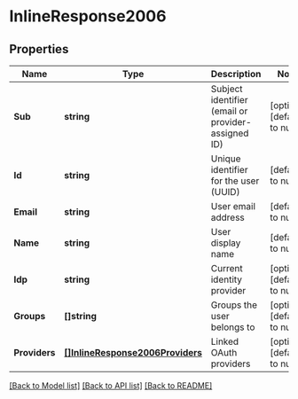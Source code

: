 # InlineResponse2006

## Properties
Name | Type | Description | Notes
------------ | ------------- | ------------- | -------------
**Sub** | **string** | Subject identifier (email or provider-assigned ID) | [optional] [default to null]
**Id** | **string** | Unique identifier for the user (UUID) | [default to null]
**Email** | **string** | User email address | [default to null]
**Name** | **string** | User display name | [default to null]
**Idp** | **string** | Current identity provider | [optional] [default to null]
**Groups** | **[]string** | Groups the user belongs to | [optional] [default to null]
**Providers** | [**[]InlineResponse2006Providers**](inline_response_200_6_providers.md) | Linked OAuth providers | [optional] [default to null]

[[Back to Model list]](../README.md#documentation-for-models) [[Back to API list]](../README.md#documentation-for-api-endpoints) [[Back to README]](../README.md)

